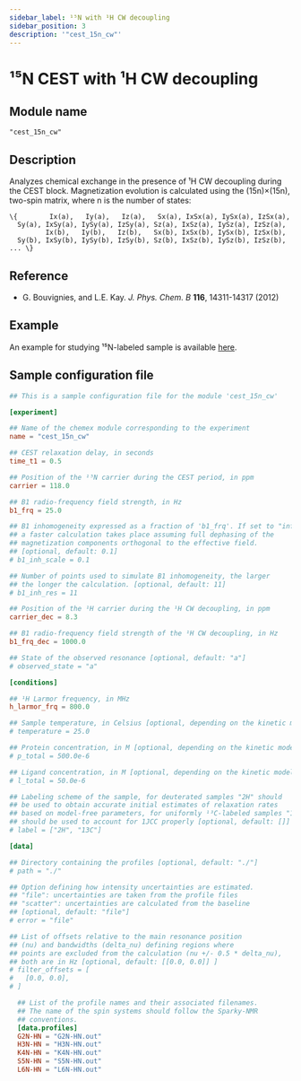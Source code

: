 ```yaml
---
sidebar_label: ¹⁵N with ¹H CW decoupling
sidebar_position: 3
description: '"cest_15n_cw"'
---
```


# ¹⁵N CEST with ¹H CW decoupling

## Module name

`"cest_15n_cw"`

## Description

Analyzes chemical exchange in the presence of ¹H CW decoupling during the CEST
block. Magnetization evolution is calculated using the (15n)×(15n), two-spin
matrix, where n is the number of states:

    \{        Ix(a),   Iy(a),   Iz(a),   Sx(a), IxSx(a), IySx(a), IzSx(a),
      Sy(a), IxSy(a), IySy(a), IzSy(a), Sz(a), IxSz(a), IySz(a), IzSz(a),
             Ix(b),   Iy(b),   Iz(b),   Sx(b), IxSx(b), IySx(b), IzSx(b),
      Sy(b), IxSy(b), IySy(b), IzSy(b), Sz(b), IxSz(b), IySz(b), IzSz(b), ... \}

## Reference

-   G. Bouvignies, and L.E. Kay. _J. Phys. Chem. B_ **116**, 14311-14317 (2012)

## Example

An example for studying ¹⁵N-labeled sample is available
[here](https://github.com/gbouvignies/chemex/tree/master/examples/Experiments/CEST_15N_CW/).

## Sample configuration file

```toml title="experiment.toml"
## This is a sample configuration file for the module 'cest_15n_cw'

[experiment]

## Name of the chemex module corresponding to the experiment
name = "cest_15n_cw"

## CEST relaxation delay, in seconds
time_t1 = 0.5

## Position of the ¹⁵N carrier during the CEST period, in ppm
carrier = 118.0

## B1 radio-frequency field strength, in Hz
b1_frq = 25.0

## B1 inhomogeneity expressed as a fraction of 'b1_frq'. If set to "inf",
## a faster calculation takes place assuming full dephasing of the
## magnetization components orthogonal to the effective field.
## [optional, default: 0.1]
# b1_inh_scale = 0.1

## Number of points used to simulate B1 inhomogeneity, the larger
## the longer the calculation. [optional, default: 11]
# b1_inh_res = 11

## Position of the ¹H carrier during the ¹H CW decoupling, in ppm
carrier_dec = 8.3

## B1 radio-frequency field strength of the ¹H CW decoupling, in Hz
b1_frq_dec = 1000.0

## State of the observed resonance [optional, default: "a"]
# observed_state = "a"

[conditions]

## ¹H Larmor frequency, in MHz
h_larmor_frq = 800.0

## Sample temperature, in Celsius [optional, depending on the kinetic model]
# temperature = 25.0

## Protein concentration, in M [optional, depending on the kinetic model]
# p_total = 500.0e-6

## Ligand concentration, in M [optional, depending on the kinetic model]
# l_total = 50.0e-6

## Labeling scheme of the sample, for deuterated samples "2H" should
## be used to obtain accurate initial estimates of relaxation rates
## based on model-free parameters, for uniformly ¹³C-labeled samples "13C"
## should be used to account for 1JCC properly [optional, default: []]
# label = ["2H", "13C"]

[data]

## Directory containing the profiles [optional, default: "./"]
# path = "./"

## Option defining how intensity uncertainties are estimated.
## "file": uncertainties are taken from the profile files
## "scatter": uncertainties are calculated from the baseline
## [optional, default: "file"]
# error = "file"

## List of offsets relative to the main resonance position
## (nu) and bandwidths (delta_nu) defining regions where
## points are excluded from the calculation (nu +/- 0.5 * delta_nu),
## both are in Hz [optional, default: [[0.0, 0.0]] ]
# filter_offsets = [
#   [0.0, 0.0],
# ]

  ## List of the profile names and their associated filenames.
  ## The name of the spin systems should follow the Sparky-NMR
  ## conventions.
  [data.profiles]
  G2N-HN = "G2N-HN.out"
  H3N-HN = "H3N-HN.out"
  K4N-HN = "K4N-HN.out"
  S5N-HN = "S5N-HN.out"
  L6N-HN = "L6N-HN.out"
```
